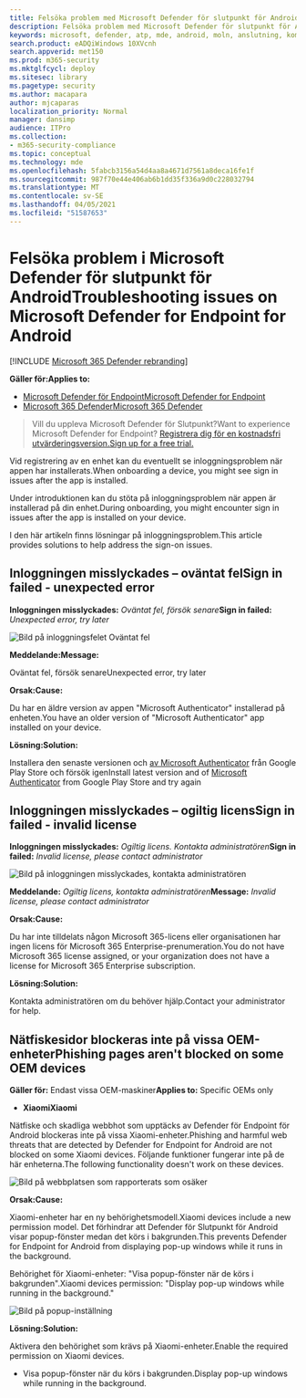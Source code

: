 ```yaml
---
title: Felsöka problem med Microsoft Defender för slutpunkt för Android
description: Felsöka problem med Microsoft Defender för slutpunkt för Android
keywords: microsoft, defender, atp, mde, android, moln, anslutning, kommunikation
search.product: eADQiWindows 10XVcnh
search.appverid: met150
ms.prod: m365-security
ms.mktglfcycl: deploy
ms.sitesec: library
ms.pagetype: security
ms.author: macapara
author: mjcaparas
localization_priority: Normal
manager: dansimp
audience: ITPro
ms.collection:
- m365-security-compliance
ms.topic: conceptual
ms.technology: mde
ms.openlocfilehash: 5fabcb3156a54d4aa8a4671d7561a8deca16fe1f
ms.sourcegitcommit: 987f70e44e406ab6b1dd35f336a9d0c228032794
ms.translationtype: MT
ms.contentlocale: sv-SE
ms.lasthandoff: 04/05/2021
ms.locfileid: "51587653"
---
```

# <a name="troubleshooting-issues-on-microsoft-defender-for-endpoint-for-android"></a><span data-ttu-id="0bda4-104">Felsöka problem i Microsoft Defender för slutpunkt för Android</span><span class="sxs-lookup"><span data-stu-id="0bda4-104">Troubleshooting issues on Microsoft Defender for Endpoint for Android</span></span>

[!INCLUDE [Microsoft 365 Defender rebranding](../../includes/microsoft-defender.md)]

<span data-ttu-id="0bda4-105">**Gäller för:**</span><span class="sxs-lookup"><span data-stu-id="0bda4-105">**Applies to:**</span></span>
- [<span data-ttu-id="0bda4-106">Microsoft Defender för Endpoint</span><span class="sxs-lookup"><span data-stu-id="0bda4-106">Microsoft Defender for Endpoint</span></span>](https://go.microsoft.com/fwlink/p/?linkid=2154037)
- [<span data-ttu-id="0bda4-107">Microsoft 365 Defender</span><span class="sxs-lookup"><span data-stu-id="0bda4-107">Microsoft 365 Defender</span></span>](https://go.microsoft.com/fwlink/?linkid=2118804)

> <span data-ttu-id="0bda4-108">Vill du uppleva Microsoft Defender för Slutpunkt?</span><span class="sxs-lookup"><span data-stu-id="0bda4-108">Want to experience Microsoft Defender for Endpoint?</span></span> [<span data-ttu-id="0bda4-109">Registrera dig för en kostnadsfri utvärderingsversion.</span><span class="sxs-lookup"><span data-stu-id="0bda4-109">Sign up for a free trial.</span></span>](https://www.microsoft.com/microsoft-365/windows/microsoft-defender-atp?ocid=docs-wdatp-exposedapis-abovefoldlink) 

<span data-ttu-id="0bda4-110">Vid registrering av en enhet kan du eventuellt se inloggningsproblem när appen har installerats.</span><span class="sxs-lookup"><span data-stu-id="0bda4-110">When onboarding a device, you might see sign in issues after the app is installed.</span></span>

<span data-ttu-id="0bda4-111">Under introduktionen kan du stöta på inloggningsproblem när appen är installerad på din enhet.</span><span class="sxs-lookup"><span data-stu-id="0bda4-111">During onboarding, you might encounter sign in issues after the app is installed on your device.</span></span>

<span data-ttu-id="0bda4-112">I den här artikeln finns lösningar på inloggningsproblem.</span><span class="sxs-lookup"><span data-stu-id="0bda4-112">This article provides solutions to help address the sign-on issues.</span></span>  

## <a name="sign-in-failed---unexpected-error"></a><span data-ttu-id="0bda4-113">Inloggningen misslyckades – oväntat fel</span><span class="sxs-lookup"><span data-stu-id="0bda4-113">Sign in failed - unexpected error</span></span>
<span data-ttu-id="0bda4-114">**Inloggningen misslyckades:** *Oväntat fel, försök senare*</span><span class="sxs-lookup"><span data-stu-id="0bda4-114">**Sign in failed:** *Unexpected error, try later*</span></span>

![Bild på inloggningsfelet Oväntat fel](images/f9c3bad127d636c1f150d79814f35d4c.png)

<span data-ttu-id="0bda4-116">**Meddelande:**</span><span class="sxs-lookup"><span data-stu-id="0bda4-116">**Message:**</span></span>

<span data-ttu-id="0bda4-117">Oväntat fel, försök senare</span><span class="sxs-lookup"><span data-stu-id="0bda4-117">Unexpected error, try later</span></span>

<span data-ttu-id="0bda4-118">**Orsak:**</span><span class="sxs-lookup"><span data-stu-id="0bda4-118">**Cause:**</span></span>

<span data-ttu-id="0bda4-119">Du har en äldre version av appen "Microsoft Authenticator" installerad på enheten.</span><span class="sxs-lookup"><span data-stu-id="0bda4-119">You have an older version of "Microsoft Authenticator" app installed on your device.</span></span>

<span data-ttu-id="0bda4-120">**Lösning:**</span><span class="sxs-lookup"><span data-stu-id="0bda4-120">**Solution:**</span></span>

<span data-ttu-id="0bda4-121">Installera den senaste versionen och [av Microsoft Authenticator](https://play.google.com/store/apps/details?androidid=com.azure.authenticator) från Google Play Store och försök igen</span><span class="sxs-lookup"><span data-stu-id="0bda4-121">Install latest version and of [Microsoft Authenticator](https://play.google.com/store/apps/details?androidid=com.azure.authenticator) from Google Play Store and try again</span></span>

## <a name="sign-in-failed---invalid-license"></a><span data-ttu-id="0bda4-122">Inloggningen misslyckades – ogiltig licens</span><span class="sxs-lookup"><span data-stu-id="0bda4-122">Sign in failed - invalid license</span></span>

<span data-ttu-id="0bda4-123">**Inloggningen misslyckades:** *Ogiltig licens. Kontakta administratören*</span><span class="sxs-lookup"><span data-stu-id="0bda4-123">**Sign in failed:** *Invalid license, please contact administrator*</span></span>

![Bild på inloggningen misslyckades, kontakta administratören](images/920e433f440fa1d3d298e6a2a43d4811.png)

<span data-ttu-id="0bda4-125">**Meddelande:** *Ogiltig licens, kontakta administratören*</span><span class="sxs-lookup"><span data-stu-id="0bda4-125">**Message:** *Invalid license, please contact administrator*</span></span>

<span data-ttu-id="0bda4-126">**Orsak:**</span><span class="sxs-lookup"><span data-stu-id="0bda4-126">**Cause:**</span></span>

<span data-ttu-id="0bda4-127">Du har inte tilldelats någon Microsoft 365-licens eller organisationen har ingen licens för Microsoft 365 Enterprise-prenumeration.</span><span class="sxs-lookup"><span data-stu-id="0bda4-127">You do not have Microsoft 365 license assigned, or your organization does not have a license for Microsoft 365 Enterprise subscription.</span></span>

<span data-ttu-id="0bda4-128">**Lösning:**</span><span class="sxs-lookup"><span data-stu-id="0bda4-128">**Solution:**</span></span>

<span data-ttu-id="0bda4-129">Kontakta administratören om du behöver hjälp.</span><span class="sxs-lookup"><span data-stu-id="0bda4-129">Contact your administrator for help.</span></span>

## <a name="phishing-pages-arent-blocked-on-some-oem-devices"></a><span data-ttu-id="0bda4-130">Nätfiskesidor blockeras inte på vissa OEM-enheter</span><span class="sxs-lookup"><span data-stu-id="0bda4-130">Phishing pages aren't blocked on some OEM devices</span></span>

<span data-ttu-id="0bda4-131">**Gäller för:** Endast vissa OEM-maskiner</span><span class="sxs-lookup"><span data-stu-id="0bda4-131">**Applies to:** Specific OEMs only</span></span>

-   <span data-ttu-id="0bda4-132">**Xiaomi**</span><span class="sxs-lookup"><span data-stu-id="0bda4-132">**Xiaomi**</span></span>

<span data-ttu-id="0bda4-133">Nätfiske och skadliga webbhot som upptäcks av Defender för Endpoint för Android blockeras inte på vissa Xiaomi-enheter.</span><span class="sxs-lookup"><span data-stu-id="0bda4-133">Phishing and harmful web threats that are detected by Defender for Endpoint for Android are not blocked on some Xiaomi devices.</span></span> <span data-ttu-id="0bda4-134">Följande funktioner fungerar inte på de här enheterna.</span><span class="sxs-lookup"><span data-stu-id="0bda4-134">The following functionality doesn't work on these devices.</span></span>

![Bild på webbplatsen som rapporterats som osäker](images/0c04975c74746a5cdb085e1d9386e713.png)


<span data-ttu-id="0bda4-136">**Orsak:**</span><span class="sxs-lookup"><span data-stu-id="0bda4-136">**Cause:**</span></span>

<span data-ttu-id="0bda4-137">Xiaomi-enheter har en ny behörighetsmodell.</span><span class="sxs-lookup"><span data-stu-id="0bda4-137">Xiaomi devices include a new permission model.</span></span> <span data-ttu-id="0bda4-138">Det förhindrar att Defender för Slutpunkt för Android visar popup-fönster medan det körs i bakgrunden.</span><span class="sxs-lookup"><span data-stu-id="0bda4-138">This prevents Defender for Endpoint for Android from displaying pop-up windows while it runs in the background.</span></span>

<span data-ttu-id="0bda4-139">Behörighet för Xiaomi-enheter: "Visa popup-fönster när de körs i bakgrunden".</span><span class="sxs-lookup"><span data-stu-id="0bda4-139">Xiaomi devices permission: "Display pop-up windows while running in the background."</span></span>

![Bild på popup-inställning](images/6e48e7b29daf50afddcc6c8c7d59fd64.png)

<span data-ttu-id="0bda4-141">**Lösning:**</span><span class="sxs-lookup"><span data-stu-id="0bda4-141">**Solution:**</span></span>

<span data-ttu-id="0bda4-142">Aktivera den behörighet som krävs på Xiaomi-enheter.</span><span class="sxs-lookup"><span data-stu-id="0bda4-142">Enable the required permission on Xiaomi devices.</span></span>

- <span data-ttu-id="0bda4-143">Visa popup-fönster när du körs i bakgrunden.</span><span class="sxs-lookup"><span data-stu-id="0bda4-143">Display pop-up windows while running in the background.</span></span>
